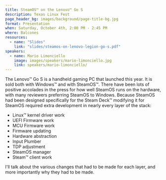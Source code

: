```yaml
---
title: SteamOS™ on the Lenovo™ Go S
description: Texas Linux Fest
page_header_bg: images/background/page-title-bg.jpg
format: Presentation
when: Saturday, October 4th, 2:00 PM - 2:45 PM
where: Balcones
resources:
  - name: "Slides"
    link: "slides/steamos-on-lenovo-legion-go-s.pdf"
speakers:
  - name: Mario Limonciello
    image: images/speakers/mario-limonciello.jpg
    link: speakers/mario-limonciello/
---
```


The Lenovo™ Go S is a handheld gaming PC that launched this year.  It is sold
both with Windows™ and with SteamOS™.  There have been lots of positive
accolades in the press for how well SteamOS runs on the hardware, with many
reviewers preferring SteamOS to Windows.  Because SteamOS had been designed
specifically for the Steam Deck™ modifying it for SteamOS required extra
development in nearly every layer of the stack:

* Linux™ kernel driver work
* UEFI Firmware work
* MCU Firmware work
* Firmware updating
* Hardware abstraction
* Input Plumber
* TDP adjustment
* SteamOS manager
* Steam™ client work

I'll talk about the various changes that had to be made for each layer, and
more importantly why they had to be made.
